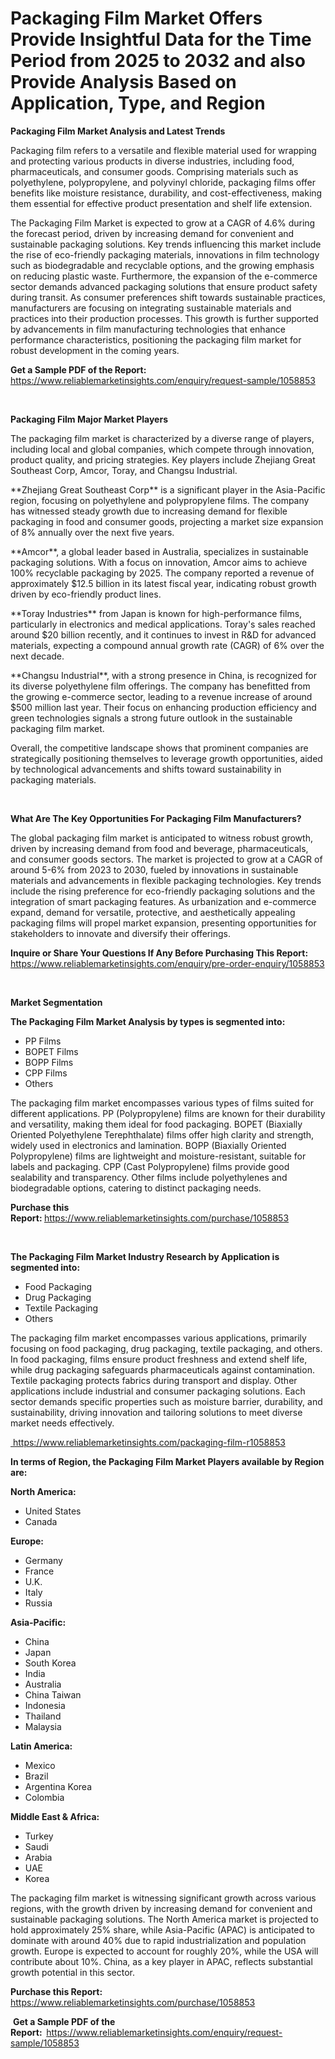 <p><h1>Packaging Film Market Offers Provide Insightful Data for the Time Period from 2025 to 2032 and also Provide Analysis Based on Application, Type, and Region</h1></p><p><strong>Packaging Film Market Analysis and Latest Trends</strong></p>
<p><p>Packaging film refers to a versatile and flexible material used for wrapping and protecting various products in diverse industries, including food, pharmaceuticals, and consumer goods. Comprising materials such as polyethylene, polypropylene, and polyvinyl chloride, packaging films offer benefits like moisture resistance, durability, and cost-effectiveness, making them essential for effective product presentation and shelf life extension.</p><p>The Packaging Film Market is expected to grow at a CAGR of 4.6% during the forecast period, driven by increasing demand for convenient and sustainable packaging solutions. Key trends influencing this market include the rise of eco-friendly packaging materials, innovations in film technology such as biodegradable and recyclable options, and the growing emphasis on reducing plastic waste. Furthermore, the expansion of the e-commerce sector demands advanced packaging solutions that ensure product safety during transit. As consumer preferences shift towards sustainable practices, manufacturers are focusing on integrating sustainable materials and practices into their production processes. This growth is further supported by advancements in film manufacturing technologies that enhance performance characteristics, positioning the packaging film market for robust development in the coming years.</p></p>
<p><strong>Get a Sample PDF of the Report:&nbsp;</strong> <a href="https://www.reliablemarketinsights.com/enquiry/request-sample/1058853?utm_campaign=3062&utm_medium=2&utm_source=Github&utm_content=ia&utm_term=19042025&utm_id=packaging-film">https://www.reliablemarketinsights.com/enquiry/request-sample/1058853</a></p>
<p>&nbsp;</p>
<p><strong>Packaging Film Major Market Players</strong></p>
<p><p>The packaging film market is characterized by a diverse range of players, including local and global companies, which compete through innovation, product quality, and pricing strategies. Key players include Zhejiang Great Southeast Corp, Amcor, Toray, and Changsu Industrial.</p><p>**Zhejiang Great Southeast Corp** is a significant player in the Asia-Pacific region, focusing on polyethylene and polypropylene films. The company has witnessed steady growth due to increasing demand for flexible packaging in food and consumer goods, projecting a market size expansion of 8% annually over the next five years.</p><p>**Amcor**, a global leader based in Australia, specializes in sustainable packaging solutions. With a focus on innovation, Amcor aims to achieve 100% recyclable packaging by 2025. The company reported a revenue of approximately $12.5 billion in its latest fiscal year, indicating robust growth driven by eco-friendly product lines.</p><p>**Toray Industries** from Japan is known for high-performance films, particularly in electronics and medical applications. Toray's sales reached around $20 billion recently, and it continues to invest in R&D for advanced materials, expecting a compound annual growth rate (CAGR) of 6% over the next decade.</p><p>**Changsu Industrial**, with a strong presence in China, is recognized for its diverse polyethylene film offerings. The company has benefitted from the growing e-commerce sector, leading to a revenue increase of around $500 million last year. Their focus on enhancing production efficiency and green technologies signals a strong future outlook in the sustainable packaging film market.</p><p>Overall, the competitive landscape shows that prominent companies are strategically positioning themselves to leverage growth opportunities, aided by technological advancements and shifts toward sustainability in packaging materials.</p></p>
<p>&nbsp;</p>
<p><strong>What Are The Key Opportunities For Packaging Film Manufacturers?</strong></p>
<p><p>The global packaging film market is anticipated to witness robust growth, driven by increasing demand from food and beverage, pharmaceuticals, and consumer goods sectors. The market is projected to grow at a CAGR of around 5-6% from 2023 to 2030, fueled by innovations in sustainable materials and advancements in flexible packaging technologies. Key trends include the rising preference for eco-friendly packaging solutions and the integration of smart packaging features. As urbanization and e-commerce expand, demand for versatile, protective, and aesthetically appealing packaging films will propel market expansion, presenting opportunities for stakeholders to innovate and diversify their offerings.</p></p>
<p><strong>Inquire or Share Your Questions If Any Before Purchasing This Report:</strong> <a href="https://www.reliablemarketinsights.com/enquiry/pre-order-enquiry/1058853?utm_campaign=3062&utm_medium=2&utm_source=Github&utm_content=ia&utm_term=19042025&utm_id=packaging-film">https://www.reliablemarketinsights.com/enquiry/pre-order-enquiry/1058853</a></p>
<p>&nbsp;</p>
<p><strong>Market Segmentation</strong></p>
<p><strong>The Packaging Film Market Analysis by types is segmented into:</strong></p>
<p><ul><li>PP Films</li><li>BOPET Films</li><li>BOPP Films</li><li>CPP Films</li><li>Others</li></ul></p>
<p><p>The packaging film market encompasses various types of films suited for different applications. PP (Polypropylene) films are known for their durability and versatility, making them ideal for food packaging. BOPET (Biaxially Oriented Polyethylene Terephthalate) films offer high clarity and strength, widely used in electronics and lamination. BOPP (Biaxially Oriented Polypropylene) films are lightweight and moisture-resistant, suitable for labels and packaging. CPP (Cast Polypropylene) films provide good sealability and transparency. Other films include polyethylenes and biodegradable options, catering to distinct packaging needs.</p></p>
<p><strong>Purchase this Report:&nbsp;</strong><a href="https://www.reliablemarketinsights.com/purchase/1058853?utm_campaign=3062&utm_medium=2&utm_source=Github&utm_content=ia&utm_term=19042025&utm_id=packaging-film">https://www.reliablemarketinsights.com/purchase/1058853</a></p>
<p>&nbsp;</p>
<p><strong>The Packaging Film Market Industry Research by Application is segmented into:</strong></p>
<p><ul><li>Food Packaging</li><li>Drug Packaging</li><li>Textile Packaging</li><li>Others</li></ul></p>
<p><p>The packaging film market encompasses various applications, primarily focusing on food packaging, drug packaging, textile packaging, and others. In food packaging, films ensure product freshness and extend shelf life, while drug packaging safeguards pharmaceuticals against contamination. Textile packaging protects fabrics during transport and display. Other applications include industrial and consumer packaging solutions. Each sector demands specific properties such as moisture barrier, durability, and sustainability, driving innovation and tailoring solutions to meet diverse market needs effectively.</p></p>
<p><a href="https://www.reliablemarketinsights.com/packaging-film-r1058853?utm_campaign=3062&utm_medium=2&utm_source=Github&utm_content=ia&utm_term=19042025&utm_id=packaging-film">&nbsp;https://www.reliablemarketinsights.com/packaging-film-r1058853</a></p>
<p><strong>In terms of Region, the Packaging Film Market Players available by Region are:</strong></p>
<p>
    <p> <strong> North America: </strong>
        <ul>
            <li>United States</li>
            <li>Canada</li>
        </ul>
        </p> 
    <p> <strong> Europe: </strong>
        <ul>
            <li>Germany</li>
            <li>France</li>
            <li>U.K.</li>
            <li>Italy</li>
            <li>Russia</li>
        </ul>
        </p> 
    <p> <strong> Asia-Pacific: </strong>
        <ul>
            <li>China</li>
            <li>Japan</li>
            <li>South Korea</li>
            <li>India</li>
            <li>Australia</li>
            <li>China Taiwan</li>
            <li>Indonesia</li>
            <li>Thailand</li>
            <li>Malaysia</li>
        </ul>
        </p> 
    <p> <strong> Latin America: </strong>
        <ul>
            <li>Mexico</li>
            <li>Brazil</li>
            <li>Argentina Korea</li>
            <li>Colombia</li>
        </ul>
        </p> 
    <p> <strong> Middle East & Africa: </strong>
        <ul>
            <li>Turkey</li>
            <li>Saudi</li>
            <li>Arabia</li>
            <li>UAE</li>
            <li>Korea</li>
        </ul>
    </p>
    </p>
<p><p>The packaging film market is witnessing significant growth across various regions, with the growth driven by increasing demand for convenient and sustainable packaging solutions. The North America market is projected to hold approximately 25% share, while Asia-Pacific (APAC) is anticipated to dominate with around 40% due to rapid industrialization and population growth. Europe is expected to account for roughly 20%, while the USA will contribute about 10%. China, as a key player in APAC, reflects substantial growth potential in this sector.</p></p>
<p><strong>Purchase this Report: </strong><a href="https://www.reliablemarketinsights.com/purchase/1058853?utm_campaign=3062&utm_medium=2&utm_source=Github&utm_content=ia&utm_term=19042025&utm_id=packaging-film">https://www.reliablemarketinsights.com/purchase/1058853</a></p>
<p>&nbsp;<strong>Get a Sample PDF of the Report:&nbsp;&nbsp;</strong><a href="https://www.reliablemarketinsights.com/enquiry/request-sample/1058853?utm_campaign=3062&utm_medium=2&utm_source=Github&utm_content=ia&utm_term=19042025&utm_id=packaging-film">https://www.reliablemarketinsights.com/enquiry/request-sample/1058853</a></p>
<p><strong></strong></p>
<p><p></p><p></p><p></p></p>